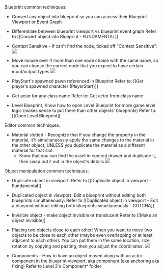 

Blueprint common techniques:
- Convert any object into blueprint so you can access their Blueprint Viewport or Event Graph
- Differentiate between blueprint viewport vs blueprint event graph
	Refer to [[Convert object into Blueprint - FUNDAMENTAL]]
- Context Sensitive - if can't find the node, ticked off "Context Sensitive":
![](https://i.imgur.com/leXb5Hn.png)

- Move mouse over if more than one node choice with the same name, so you can choose the correct node that you expect to have certain input/output types
![](https://i.imgur.com/BR1YCTQ.png)

- PlayStart's spawned pawn referenced in Blueprint
	Refer to: [[Get player's spawned character (PlayerStart)]]
- Get actor for any class name
	Refer to: Get actor from class name
- Level Blueprint, Know how to open Level Blueprint for more game level logic (makes sense to put there than other objects' blueprints)
	Refer to: [[Open Level Blueprint]]

Editor common techniques:
- Material slotted - Recognize that if you change the property in the material, it'll simultaneously apply the same changes to the material in the other object, UNLESS you duplicate the material as a different material for that slot.
	- Know that you can find the asset in content drawer and duplicate it, then swap out it out in the object's details
	  ![](https://i.imgur.com/eJWFIgj.png)


Object manipulation common techniques:
- Duplicate object in viewport:
	  Refer to [[Duplicate object in viewport - Fundamental]]
- Duplicated object in viewport. Edit a blueprint without editing both blueprints simultaneously:
	Refer to [[Duplicated object in viewport - Edit a blueprint without editing both blueprints simultaneously - GOTCHA]]
- Invisible object - make object invisible or translucent
	Refer to [[Make an object invisible]]
- Placing two objects close to each other:
When you want to move two objects to be close to each other (maybe even overlapping or at least adjacent to each other). You can put them in the same location, size, rotation by copying and pasting, then you adjust the coordinates.
![](https://i.imgur.com/Rv67lr3.png)


	
- Components - How to have an object moved along with an actor component in the blueprint viewport, aka component (aka anchoring aka fixing)
	Refer to Level 2's Component* folder
